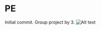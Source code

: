 # PE
Initial commit. 
Group project by 3.
![Alt text](https://i.ibb.co/93ty2F2/Whats-App-Image-2022-03-26-at-6-21-26-PM.jpg "Preview")
